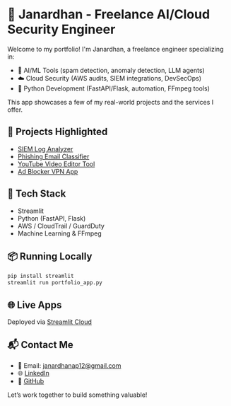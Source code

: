 # 🚀 Janardhan - Freelance AI/Cloud Security Engineer

Welcome to my portfolio! I'm Janardhan, a freelance engineer specializing in:

- 🤖 AI/ML Tools (spam detection, anomaly detection, LLM agents)
- ☁️ Cloud Security (AWS audits, SIEM integrations, DevSecOps)
- 🐍 Python Development (FastAPI/Flask, automation, FFmpeg tools)

This app showcases a few of my real-world projects and the services I offer.

## 📂 Projects Highlighted
- [SIEM Log Analyzer](https://github.com/Janardhan-Git/log-analysis-agent-streamlit)
- [Phishing Email Classifier](https://github.com/Janardhan-Git/phishing-email-detector)
- [YouTube Video Editor Tool](https://github.com/Janardhan-Git/youtube-downloader-app)
- [Ad Blocker VPN App](https://github.com/Janardhan-Git/android-adblocker-vpn)

## 🔧 Tech Stack
- Streamlit
- Python (FastAPI, Flask)
- AWS / CloudTrail / GuardDuty
- Machine Learning & FFmpeg

## 📦 Running Locally
```bash
pip install streamlit
streamlit run portfolio_app.py
```

## 🌐 Live Apps
Deployed via [Streamlit Cloud](https://streamlit.io/cloud)

## 📬 Contact Me
- 📧 Email: janardhanap12@gmail.com
- 🌐 [LinkedIn](www.linkedin.com/in/janardhanp)
- 🧰 [GitHub](https://github.com/Janardhan-Git)

Let’s work together to build something valuable!
